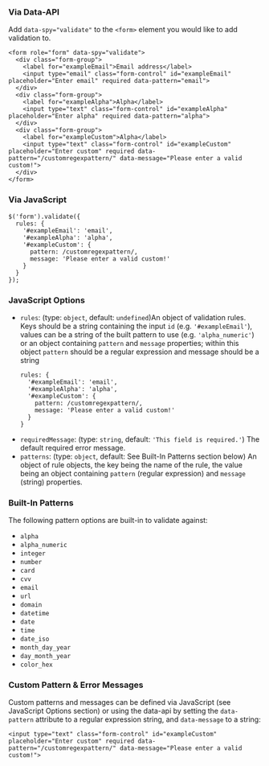 ### Via Data-API

Add `data-spy="validate"` to the `<form>` element you would like to add validation to.

```
<form role="form" data-spy="validate">
  <div class="form-group">
    <label for="exampleEmail">Email address</label>
    <input type="email" class="form-control" id="exampleEmail" placeholder="Enter email" required data-pattern="email">
  </div>
  <div class="form-group">
    <label for="exampleAlpha">Alpha</label>
    <input type="text" class="form-control" id="exampleAlpha" placeholder="Enter alpha" required data-pattern="alpha">
  </div>
  <div class="form-group">
    <label for="exampleCustom">Alpha</label>
    <input type="text" class="form-control" id="exampleCustom" placeholder="Enter custom" required data-pattern="/customregexpattern/" data-message="Please enter a valid custom!">
  </div>
</form>
```
### Via JavaScript

```
$('form').validate({
  rules: {
    '#exampleEmail': 'email',
    '#exampleAlpha': 'alpha',
    '#exampleCustom': {
      pattern: /customregexpattern/,
      message: 'Please enter a valid custom!'
    }
  }
});
```

### JavaScript Options

- `rules`: (type: `object`, default: `undefined`)An object of validation rules. Keys should be a string containing the input `id` (e.g. `'#exampleEmail'`), values can be a string of the built pattern to use (e.g. `'alpha_numeric'`) or an object containing `pattern` and `message` properties; within this object `pattern` should be a regular expression and message should be a string
  ```
  rules: {
    '#exampleEmail': 'email',
    '#exampleAlpha': 'alpha',
    '#exampleCustom': {
      pattern: /customregexpattern/,
      message: 'Please enter a valid custom!'
    }
  }
  ```
- `requiredMessage`: (type: `string`, default: `'This field is required.'`) The default required error message.
- `patterns`: (type: `object`, default: See Built-In Patterns section below) An object of rule objects, the key being the name of the rule, the value being an object containing `pattern` (regular expression) and `message` (string) properties.

### Built-In Patterns

The following pattern options are built-in to validate against:

- `alpha`
- `alpha_numeric`
- `integer`
- `number`
- `card`
- `cvv`
- `email`
- `url`
- `domain`
- `datetime`
- `date`
- `time`
- `date_iso`
- `month_day_year`
- `day_month_year`
- `color_hex`

### Custom Pattern & Error Messages

Custom patterns and messages can be defined via JavaScript (see JavaScript Options section) or using the data-api by setting the `data-pattern` attribute to a regular expression string, and `data-message` to a string:
```
<input type="text" class="form-control" id="exampleCustom" placeholder="Enter custom" required data-pattern="/customregexpattern/" data-message="Please enter a valid custom!">
```